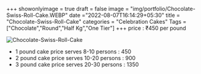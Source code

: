+++
showonlyimage = true
draft = false
image = "img/portfolio/Chocolate-Swiss-Roll-Cake.WEBP"
date ="2022-08-07T16:14:29+05:30"
title = "Chocolate-Swiss-Roll-Cake"
categories = "Celebration Cakes"
Tags = ["Chocolate","Round","Half Kg","One Tier"]
+++
price : ₹450 per pound
<!--more-->
![Chocolate-Swiss-Roll-Cake](/img/portfolio/Chocolate-Swiss-Roll-Cake.WEBP)
* 1 pound cake price serves 8-10 persons : 450
* 2 pound cake price serves 10-20 persons : 900
* 3 pound cake price serves 20-30 persons : 1350

